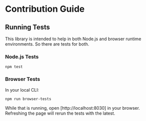 # Contribution Guide

## Running Tests

This library is intended to help in both Node.js and browser runtime environments.
So there are tests for both.

### Node.js Tests

```
npm test
```

### Browser Tests

In your local CLI:

```
npm run browser-tests
```

While that is running, open [http://localhost:8030] in your browser.
Refreshing the page will rerun the tests with the latest.
